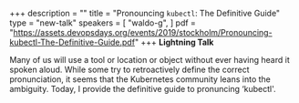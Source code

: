 +++
description = ""
title = "Pronouncing `kubectl`: The Definitive Guide"
type = "new-talk"
speakers = [
        "waldo-g",
]
pdf = "https://assets.devopsdays.org/events/2019/stockholm/Pronouncing-kubectl-The-Definitive-Guide.pdf"
+++
**Lightning Talk**

Many of us will use a tool or location or object without ever having heard it spoken aloud. While some try to retroactively define the correct pronunciation, it seems that the Kubernetes community leans into the ambiguity. Today, I provide the definitive guide to pronuncing ‘kubectl'.